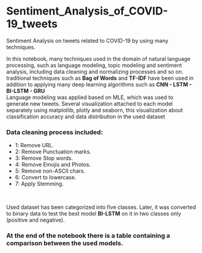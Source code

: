 # Sentiment_Analysis_of_COVID-19_tweets
Sentiment Analysis on tweets related to COVID-19 by using many techniques.<br/>

In this notebook, many techniques used in the domain of natural language processing, such as language modeling, topic modeling and sentiment analysis,  including data cleaning and normalizing  processes and so on. 
traditional techniques such as **Bag of Words** and **TF-IDF** have been used in addition to applying many deep learning algorithms such as **CNN - LSTM - BI-LSTM - GRU**<br/>
Language modeling was applied based on MLE, which was used to generate new tweets.
Several visualization attached to each model separately using matplotlib, plotly and seaborn, this visualization about classification accuracy and data distribution in the used dataset <br/>
### Data cleaning process included: <br/>
  - 1: Remove URL.
  - 2: Remove Punctuation marks.
  - 3: Remove Stop words.
  - 4: Remove Emojis and Photos.
  - 5: Remove non-ASCII chars.
  - 6: Convert to lowercase.
  - 7: Apply Stemming.
<br/>

Used dataset has been categorized into five classes.
Later, it was converted to binary data to test the best model **BI-LSTM** on it in two classes only (positive and negative). <br/>

### At the end of the notebook there is a table containing a comparison between the used models.
